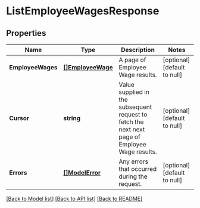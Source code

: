 # ListEmployeeWagesResponse

## Properties
Name | Type | Description | Notes
------------ | ------------- | ------------- | -------------
**EmployeeWages** | [**[]EmployeeWage**](EmployeeWage.md) | A page of Employee Wage results. | [optional] [default to null]
**Cursor** | **string** | Value supplied in the subsequent request to fetch the next next page of Employee Wage results. | [optional] [default to null]
**Errors** | [**[]ModelError**](Error.md) | Any errors that occurred during the request. | [optional] [default to null]

[[Back to Model list]](../README.md#documentation-for-models) [[Back to API list]](../README.md#documentation-for-api-endpoints) [[Back to README]](../README.md)

